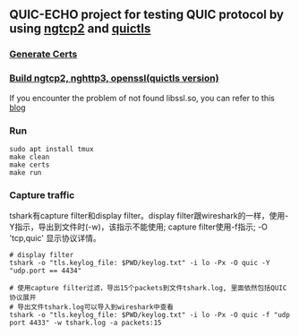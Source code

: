 ## QUIC-ECHO project for testing QUIC protocol by using [ngtcp2](https://github.com/ngtcp2/ngtcp2) and [quictls](https://github.com/quictls/openssl)

### [Generate Certs](./certs/gen.sh)

### [Build ngtcp2, nghttp3, openssl(quictls version)](https://curl.se/docs/http3.html)
If you encounter the problem of not found libssl.so, you can refer to this [blog](https://juejin.cn/post/7337491274457841727)

### Run
```shell
sudo apt install tmux
make clean
make certs
make run
```

### Capture traffic
tshark有capture filter和display filter。display filter跟wireshark的一样，使用-Y指示，导出到文件时(-w)，该指示不能使用; capture filter使用-f指示; -O 'tcp,quic' 显示协议详情。
```shell
# display filter
tshark -o "tls.keylog_file: $PWD/keylog.txt" -i lo -Px -O quic -Y "udp.port == 4434"
```
```shell
# 使用capture filter过滤，导出15个packets到文件tshark.log, 里面依然包括QUIC协议展开
# 导出文件tshark.log可以导入到wireshark中查看
tshark -o "tls.keylog_file: $PWD/keylog.txt" -i lo -Px -O quic -f "udp port 4433" -w tshark.log -a packets:15
```